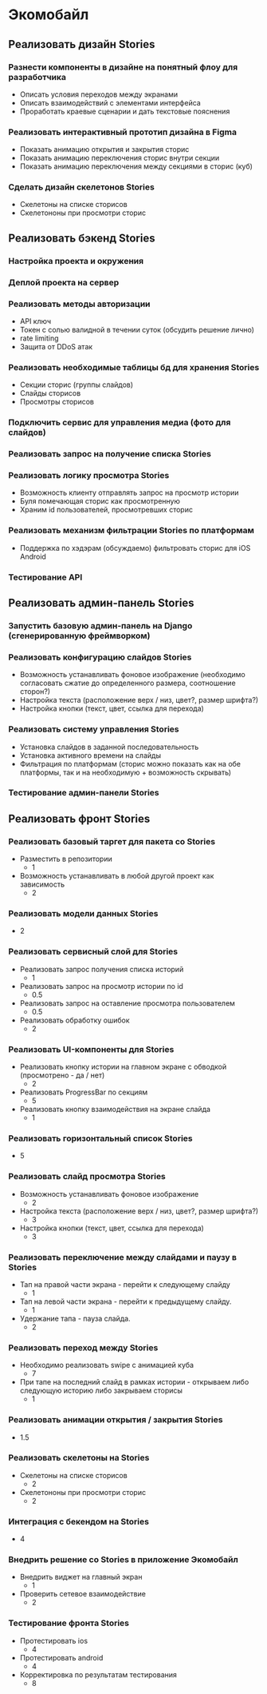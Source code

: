 # Экомобайл

## Реализовать дизайн Stories

### Разнести компоненты в дизайне на понятный флоу для разработчика
- Описать условия переходов между экранами
- Описать взаимодействий с элементами интерфейса
- Проработать краевые сценарии и дать текстовые пояснения

### Реализовать интерактивный прототип дизайна в Figma
- Показать анимацию открытия и закрытия сторис
- Показать анимацию переключения сторис внутри секции
- Показать анимацию переключения между секциями в сторис (куб)

### Сделать дизайн скелетонов Stories
- Скелетоны на списке сторисов
- Скелетононы при просмотри сторис

## Реализовать бэкенд Stories

### Настройка проекта и окружения

### Деплой проекта на сервер

### Реализовать методы авторизации
- API ключ
- Токен с солью валидной в течении суток (обсудить решение лично)
- rate limiting
- Защита от DDoS атак

### Реализовать необходимые таблицы бд для хранения Stories
- Секции сторис (группы слайдов)
- Слайды сторисов
- Просмотры сторисов

### Подключить сервис для управления медиа (фото для слайдов)

### Реализовать запрос на получение списка Stories

### Реализовать логику просмотра Stories
- Возможность клиенту отправлять запрос на просмотр истории
- Буля помечающая сторис как просмотренную
- Храним id пользователей, просмотревших сторис 

### Реализовать механизм фильтрации Stories по платформам
- Поддержка по хэдэрам (обсуждаемо) фильтровать сторис для iOS  Android

### Тестирование API 

## Реализовать админ-панель Stories

### Запустить базовую админ-панель на Djangо (сгенерированную фреймворком)

### Реализовать конфигурацию слайдов Stories
- Возможность устанавливать фоновое изображение (необходимо согласовать сжатие до определенного размера, соотношение сторон?)
- Настройка текста (расположение верх / низ, цвет?, размер шрифта?)
- Настройка кнопки (текст, цвет, ссылка для перехода)

### Реализовать систему управления Stories
- Установка слайдов в заданной последовательность
- Установка активного времени на слайды
- Фильтрация по платформам (сторис можно показать как на обе платформы, так и на необходимую + возможность скрывать)

### Тестирование админ-панели Stories

## Реализовать фронт Stories

### Реализовать базовый таргет для пакета со Stories
- Разместить в репозитории
	- 1
- Возможность устанавливать в любой другой проект как зависимость
	- 2

### Реализовать модели данных Stories
- 2

### Реализовать сервисный слой для Stories
- Реализовать запрос получения списка историй
	- 1
- Реализовать запрос на просмотр истории по id
	- 0.5
- Реализовать запрос на оставление просмотра пользователем
	- 0.5
- Реализовать обработку ошибок
	- 2

### Реализовать UI-компоненты для Stories
- Реализовать кнопку истории на главном экране с обводкой (просмотрено - да / нет)
	- 2
- Реализовать ProgressBar по секциям
	- 5
- Реализовать кнопку взаимодействия на экране слайда
	- 1

### Реализовать горизонтальный список Stories
- 5

### Реализовать слайд просмотра Stories
- Возможность устанавливать фоновое изображение 
	- 2
- Настройка текста (расположение верх / низ, цвет?, размер шрифта?)
	- 3
- Настройка кнопки (текст, цвет, ссылка для перехода)
	- 3

### Реализовать переключение между слайдами и паузу в Stories
- Тап на правой части экрана - перейти к следующему слайду 
	- 1
- Тап на левой части экрана - перейти к предыдущему слайду. 
	- 1
- Удержание тапа - пауза слайда.
	- 2

### Реализовать переход между Stories
- Необходимо реализовать swipe с анимацией куба
	- 7
- При тапе на последний слайд в рамках истории - открываем либо следующую историю либо закрываем сторисы
	- 1

### Реализовать анимации открытия / закрытия Stories
- 1.5

### Реализовать скелетоны на Stories
- Скелетоны на списке сторисов
	- 2
- Скелетононы при просмотри сторис
	- 2

### Интеграция с бекендом на Stories
- 4

### Внедрить решение со Stories в приложение Экомобайл
- Внедрить виджет на главный экран
	- 1
- Проверить сетевое взаимодействие
	- 2

### Тестирование фронта Stories
- Протестировать ios
	- 4
- Протестировать android
	- 4
- Корректировка по результатам тестирования
	- 8
